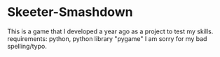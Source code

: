 # Skeeter-Smashdown
This is a game that I developed a year ago as a project to test my skills.
requirements: python, python library "pygame"
I am sorry for my bad spelling/typo.
